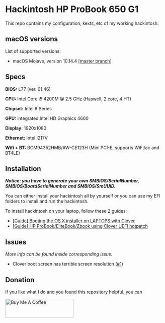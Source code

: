 # Hackintosh HP ProBook 650 G1

This repo contains my configuration, kexts, etc of my working hackintosh.

## macOS versions

List of supported versions:

- macOS Mojave, version 10.14.4 [[master branch]](https://github.com/Hologos/hackintosh-hp-probook-650-g1/tree/master)

## Specs

**BIOS:** L77 (ver. 01.46)

**CPU:** Intel Core i5 4200M @ 2.5 GHz (Haswell, 2 core, 4 HT)

**Chipset:** Intel 8 Series

**GPU:** integrated Intel HD Graphics 4600

**Display:** 1920x1080

**Ethernet:** Intel I217V

**Wifi + BT:** BCM94352HMB/AW-CE123H (Mini PCI-E, supports WiFi/ac and BT4LE)

## Installation

***Notice: you have to generate your own SMBIOS/SerialNumber, SMBIOS/BoardSerialNumber and SMBIOS/SmUUID.***

You can either install your hackintosh all by yourself or you can use my EFI folders to install and run the hackintosh.

To install hackintosh on your laptop, follow these 2 guides:

- [[Guide] Booting the OS X installer on LAPTOPS with Clover](https://www.tonymacx86.com/threads/guide-booting-the-os-x-installer-on-laptops-with-clover.148093/)
- [[Guide] HP ProBook/EliteBook/Zbook using Clover UEFI hotpatch](https://www.tonymacx86.com/threads/guide-hp-probook-elitebook-zbook-using-clover-uefi-hotpatch.261719/)

## Issues

*More info can be found inside corresponding issue.*

- Clover boot screen has terrible screen resolution ([#1](https://github.com/Hologos/hackintosh-hp-probook-650-g1/issues/1))

## Donation

If you like what I do and you found this repository helpful, you can

<a href="https://www.buymeacoffee.com/hologos" target="_blank"><img src="https://cdn.buymeacoffee.com/buttons/v2/default-yellow.png" alt="Buy Me A Coffee" style="height: 60px !important;width: 217px !important;" ></a>
